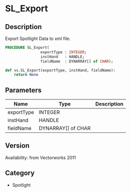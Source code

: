# SL_Export

## Description
Export Spotlight Data to xml file.

```pascal
PROCEDURE SL_Export(
				exportType : INTEGER;
				instHand   : HANDLE;
				fieldName  : DYNARRAY[] of CHAR);
```

```python
def vs.SL_Export(exportType, instHand, fieldName):
    return None
```

## Parameters
|Name|Type|Description|
|---|---|---|
|exportType|INTEGER|   |
|instHand|HANDLE|   |
|fieldName|DYNARRAY[] of CHAR|   |

## Version
Availability: from Vectorworks 2011

## Category
* Spotlight

